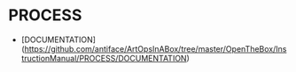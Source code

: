 PROCESS
=======
* [DOCUMENTATION] (https://github.com/antiface/ArtOpsInABox/tree/master/OpenTheBox/InstructionManual/PROCESS/DOCUMENTATION)
